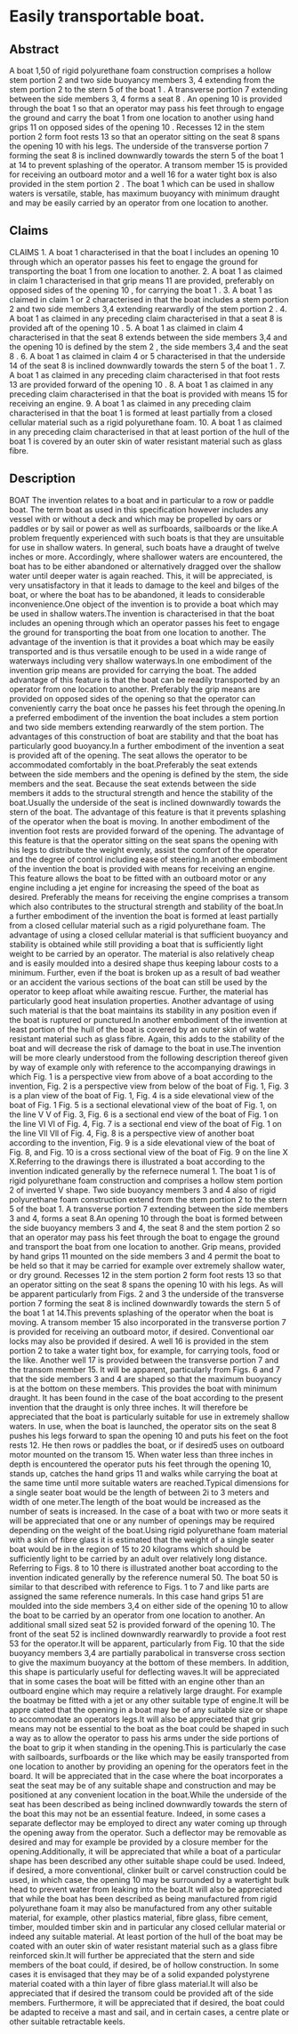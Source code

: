 # Easily transportable boat.

## Abstract
A boat 1,50 of rigid polyurethane foam construction comprises a hollow stem portion 2 and two side buoyancy members 3, 4 extending from the stem portion 2 to the stern 5 of the boat 1 . A transverse portion 7 extending between the side members 3, 4 forms a seat 8 . An opening 10 is provided through the boat 1 so that an operator may pass his feet through to engage the ground and carry the boat 1 from one location to another using hand grips 11 on opposed sides of the opening 10 . Recesses 12 in the stem portion 2 form foot rests 13 so that an operator sitting on the seat 8 spans the opening 10 with his legs. The underside of the transverse portion 7 forming the seat 8 is inclined downwardly towards the stern 5 of the boat 1 at 14 to prevent splashing of the operator. A transom member 15 is provided for receiving an outboard motor and a well 16 for a water tight box is also provided in the stem portion 2 . The boat 1 which can be used in shallow waters is versatile, stable, has maximum buoyancy with minimum draught and may be easily carried by an operator from one location to another.

## Claims
CLAIMS 1. A boat 1 characterised in that the boat l includes an opening 10 through which an operator passes his feet to engage the ground for transporting the boat 1 from one location to another. 2. A boat 1 as claimed in claim 1 characterised in that grip means 11 are provided, preferably on opposed sides of the opening 10 , for carrying the boat 1 . 3. A boat 1 as claimed in claim 1 or 2 characterised in that the boat includes a stem portion 2 and two side members 3,4 extending rearwardly of the stem portion 2 . 4. A boat 1 as claimed in any preceding claim characterised in that a seat 8 is provided aft of the opening 10 . 5. A boat 1 as claimed in claim 4 characterised in that the seat 8 extends between the side members 3,4 and the opening 10 is defined by the stem 2 , the side members 3,4 and the seat 8 . 6. A boat 1 as claimed in claim 4 or 5 characterised in that the underside 14 of the seat 8 is inclined downwardly towards the stern 5 of the boat 1 . 7. A boat 1 as claimed in any preceding claim characterised in that foot rests 13 are provided forward of the opening 10 . 8. A boat 1 as claimed in any preceding claim characterised in that the boat is provided with means 15 for receiving an engine. 9. A boat 1 as claimed in any preceding claim characterised in that the boat 1 is formed at least partially from a closed cellular material such as a rigid polyurethane foam. 10. A boat 1 as claimed in any preceding claim characterised in that at least portion of the hull of the boat 1 is covered by an outer skin of water resistant material such as glass fibre.

## Description
BOAT The invention relates to a boat and in particular to a row or paddle boat. The term boat as used in this specification however includes any vessel with or without a deck and which may be propelled by oars or paddles or by sail or power as well as surfboards, sailboards or the like.A problem frequently experienced with such boats is that they are unsuitable for use in shallow waters. In general, such boats have a draught of twelve inches or more. Accordingly, where shallower waters are encountered, the boat has to be either abandoned or alternatively dragged over the shallow water until deeper water is again reached. This, it will be appreciated, is very unsatisfactory in that it leads to damage to the keel and bilges of the boat, or where the boat has to be abandoned, it leads to considerable inconvenience.One object of the invention is to provide a boat which may be used in shallow waters.The invention is characterised in that the boat includes an opening through which an operator passes his feet to engage the ground for transporting the boat from one location to another. The advantage of the invention is that it provides a boat which may be easily transported and is thus versatile enough to be used in a wide range of waterways including very shallow waterways.In one embodiment of the invention grip means are provided for carrying the boat. The added advantage of this feature is that the boat can be readily transported by an operator from one location to another. Preferably the grip means are provided on opposed sides of the opening so that the operator can conveniently carry the boat once he passes his feet through the opening.In a preferred embodiment of the invention the boat includes a stem portion and two side members extending rearwardly of the stem portion. The advantages of this construction of boat are stability and that the boat has particularly good buoyancy.In a further embodiment of the invention a seat is provided aft of the opening. The seat allows the operator to be accommodated comfortably in the boat.Preferably the seat extends between the side members and the opening is defined by the stem, the side members and the seat. Because the seat extends between the side members it adds to the structural strength and hence the stability of the boat.Usually the underside of the seat is inclined downwardly towards the stern of the boat. The advantage of this feature is that it prevents splashing of the operator when the boat is moving. In another embodiment of the invention foot rests are provided forward of the opening. The advantage of this feature is that the operator sitting on the seat spans the opening with his legs to distribute the weight evenly, assist the comfort of the operator and the degree of control including ease of steering.In another embodiment of the invention the boat is provided with means for receiving an engine. This feature allows the boat to be fitted with an outboard motor or any engine including a jet engine for increasing the speed of the boat as desired. Preferably the means for receiving the engine comprises a transom which also contributes to the structural strength and stability of the boat.In a further embodiment of the invention the boat is formed at least partially from a closed cellular material such as a rigid polyurethane foam. The advantage of using a closed cellular material is that sufficient buoyancy and stability is obtained while still providing a boat that is sufficiently light weight to be carried by an operator. The material is also relatively cheap and is easily moulded into a desired shape thus keeping labour costs to a minimum. Further, even if the boat is broken up as a result of bad weather or an accident the various sections of the boat can still be used by the operator to keep afloat while awaiting rescue. Further, the material has particularly good heat insulation properties. Another advantage of using such material is that the boat maintains its stability in any position even if the boat is ruptured or punctured.In another embodiment of the invention at least portion of the hull of the boat is covered by an outer skin of water resistant material such as glass fibre. Again, this adds to the stability of the boat and will decrease the risk of damage to the boat in use.The invention will be more clearly understood from the following description thereof given by way of example only with reference to the accompanying drawings in which Fig. 1 is a perspective view from above of a boat according to the invention, Fig. 2 is a perspective view from below of the boat of Fig. 1, Fig. 3 is a plan view of the boat of Fig. 1, Fig. 4 is a side elevational view of the boat of Fig. 1 Fig. 5 is a sectional elevational view of the boat of Fig. 1, on the line V V of Fig. 3, Fig. 6 is a sectional end view of the boat of Fig. 1 on the line Vl Vl of Fig. 4, Fig. 7 is a sectional end view of the boat of Fig. 1 on the line Vll Vll of Fig. 4, Fig. 8 is a perspective view of another boat according to the invention, Fig. 9 is a side elevational view of the boat of Fig. 8, and Fig. 10 is a cross sectional view of the boat of Fig. 9 on the line X X.Referring to the drawings there is illustrated a boat according to the invention indicated generally by the refernece numeral 1. The boat 1 is of rigid polyurethane foam construction and comprises a hollow stem portion 2 of inverted V shape. Two side buoyancy members 3 and 4 also of rigid polyurethane foam construction extend from the stem portion 2 to the stern 5 of the boat 1. A transverse portion 7 extending between the side members 3 and 4, forms a seat 8.An opening 10 through the boat is formed between the side buoyancy members 3 and 4, the seat 8 and the stem portion 2 so that an operator may pass his feet through the boat to engage the ground and transport the boat from one location to another. Grip means, provided by hand grips 11 mounted on the side members 3 and 4 permit the boat to be held so that it may be carried for example over extremely shallow water, or dry ground. Recesses 12 in the stem portion 2 form foot rests 13 so that an operator sitting on the seat 8 spans the opening 10 with his legs. As will be apparent particularly from Figs. 2 and 3 the underside of the transverse portion 7 forming the seat 8 is inclined downwardly towards the stern 5 of the boat 1 at 14.This prevents splashing of the operator when the boat is moving. A transom member 15 also incorporated in the transverse portion 7 is provided for receiving an outboard motor, if desired. Conventional oar locks may also be provided if desired. A well 16 is provided in the stem portion 2 to take a water tight box, for example, for carrying tools, food or the like. Another well 17 is provided between the transverse portion 7 and the transom member 15. It will be apparent, particularly from Figs. 6 and 7 that the side members 3 and 4 are shaped so that the maximum buoyancy is at the bottom on these members. This provides the boat with minimum draught. It has been found in the case of the boat according to the present invention that the draught is only three inches. It will therefore be appreciated that the boat is particularly suitable for use in extremely shallow waters. In use, when the boat is launched, the operator sits on the seat 8 pushes his legs forward to span the opening 10 and puts his feet on the foot rests 12. He then rows or paddles the boat, or if desired5 uses on outboard motor mounted on the transom 15. When water less than three inches in depth is encountered the operator puts his feet through the opening 10, stands up, catches the hand grips 11 and walks while carrying the boat at the same time until more suitable waters are reached.Typical dimensions for a single seater boat would be the length of between 2i to 3 meters and width of one meter.The length of the boat would be increased as the number of seats is increased. In the case of a boat with two or more seats it will be appreciated that one or any number of openings may be required depending on the weight of the boat.Using rigid polyurethane foam material with a skin of fibre glass it is estimated that the weight of a single seater boat would be in the region of 15 to 20 kilograms which should be sufficiently light to be carried by an adult over relatively long distance. Referring to Figs. 8 to 10 there is illustrated another boat according to the invention indicated generally by the reference numeral 50. The boat 50 is similar to that described with reference to Figs. 1 to 7 and like parts are assigned the same reference numerals. In this case hand grips 51 are moulded into the side members 3,4 on either side of the opening 10 to allow the boat to be carried by an operator from one location to another. An additional small sized seat 52 is provided forward of the opening 10. The front of the seat 52 is inclined downwardly rearwardly to provide a foot rest 53 for the operator.It will be apparent, particularly from Fig. 10 that the side buoyancy members 3,4 are partially parabolical in transverse cross section to give the maximum buoyancy at the bottom of these members. In addition, this shape is particularly useful for deflecting waves.It will be appreciated that in some cases the boat will be fitted with an engine other than an outboard engine which may require a relatively large draught. For example the boatmay be fitted with a jet or any other suitable type of engine.It will be appre ciated that the opening in a boat may be of any suitable size or shape to accommodate an operators legs.It will also be appreciated that grip means may not be essential to the boat as the boat could be shaped in such a way as to allow the operator to pass his arms under the side portions of the boat to grip it when standing in the opening.This is particularly the case with sailboards, surfboards or the like which may be easily transported from one location to another by providing an opening for the operators feet in the board. It will be appreciated that in the case where the boat incorporates a seat the seat may be of any suitable shape and construction and may be positioned at any convenient location in the boat.While the underside of the seat has been described as being inclined downwardly towards the stern of the boat this may not be an essential feature. Indeed, in some cases a separate deflector may be employed to direct any water coming up through the opening away from the operator. Such a deflector may be removable as desired and may for example be provided by a closure member for the opening.Additionally, it will be appreciated that while a boat of a particular shape has been described any other suitable shape could be used. Indeed, if desired, a more conventional, clinker built or carvel construction could be used, in which case, the opening 10 may be surrounded by a watertight bulk head to prevent water from leaking into the boat.It will also be appreciated that while the boat has been described as being manufactured from rigid polyurethane foam it may also be manufactured from any other suitable material, for example, other plastics material, fibre glass, fibre cement, timber, moulded timber skin and in particular any closed cellular material or indeed any suitable material. At least portion of the hull of the boat may be coated with an outer skin of water resistant material such as a glass fibre reinforced skin.It will further be appreciated that the stern and side members of the boat could, if desired, be of hollow construction. In some cases it is envisaged that they may be of a solid expanded polystyrene material coated with a thin layer of fibre glass material.It will also be appreciated that if desired the transom could be provided aft of the side members. Furthermore, it will be appreciated that if desired, the boat could be adapted to receive a mast and sail, and in certain cases, a centre plate or other suitable retractable keels.